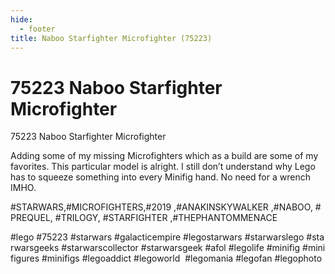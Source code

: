 ```yaml
---
hide:
  - footer
title: Naboo Starfighter Microfighter (75223)
---
```


# 75223 Naboo Starfighter Microfighter

75223 Naboo Starfighter Microfighter

Adding some of my missing Microfighters which as a build are some of my favorites. This particular model is alright. I still don’t understand why Lego has to squeeze something into every Minifig hand. No need for a wrench IMHO.

#STARWARS,#MICROFIGHTERS,#2019 ,#ANAKINSKYWALKER ,#NABOO, #PREQUEL, #TRILOGY, #STARFIGHTER ,#THEPHANTOMMENACE

#lego #75223 #starwars #galacticempire #legostarwars #starwarslego #starwarsgeeks #starwarscollector #starwarsgeek #afol #legolife #minifig #minifigures #minifigs #legoaddict #legoworld  #legomania #legofan #legophoto 

